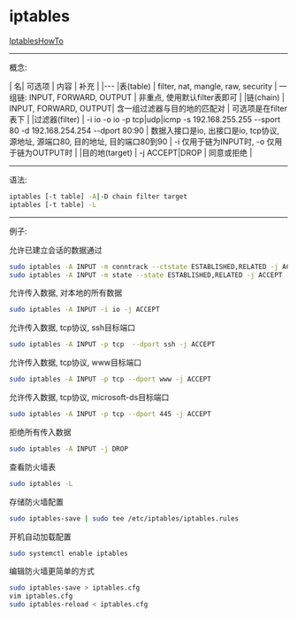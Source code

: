 # iptables


[IptablesHowTo](https://help.ubuntu.com/community/IptablesHowTo)


---

概念:

| 名| 可选项 | 内容 | 补充 |
|---
|表(table) | filter, nat, mangle, raw, security | 一组链: INPUT, FORWARD, OUTPUT | 非重点, 使用默认filter表即可 |
|链(chain) | INPUT, FORWARD, OUTPUT| 含一组过滤器与目的地的匹配对 | 可选项是在filter表下 |
|过滤器(filter) | -i io -o io -p tcp&#x7C;udp&#x7C;icmp -s 192.168.255.255 --sport 80 -d 192.168.254.254 --dport 80:90 | 数据入接口是io, 出接口是io, tcp协议, 源地址, 源端口80, 目的地址, 目的端口80到90 | -i 仅用于链为INPUT时, -o 仅用于链为OUTPUT时 |
|目的地(target) | -j ACCEPT&#x7C;DROP | 同意或拒绝 |

---

语法:

```bash
iptables [-t table] -A|-D chain filter target
iptables [-t table] -L
```

---

例子:

允许已建立会话的数据通过

```bash
sudo iptables -A INPUT -m conntrack --ctstate ESTABLISHED,RELATED -j ACCEPT
sudo iptables -A INPUT -m state --state ESTABLISHED,RELATED -j ACCEPT
```

允许传入数据, 对本地的所有数据

```bash
sudo iptables -A INPUT -i io -j ACCEPT
```

允许传入数据, tcp协议, ssh目标端口

```bash
sudo iptables -A INPUT -p tcp  --dport ssh -j ACCEPT
```

允许传入数据, tcp协议, www目标端口

```bash
sudo iptables -A INPUT -p tcp --dport www -j ACCEPT
```

允许传入数据, tcp协议, microsoft-ds目标端口

```bash
sudo iptables -A INPUT -p tcp --dport 445 -j ACCEPT
```

拒绝所有传入数据

```bash
sudo iptables -A INPUT -j DROP
```

查看防火墙表

```bash
sudo iptables -L
```

存储防火墙配置
```bash
sudo iptables-save | sudo tee /etc/iptables/iptables.rules
```
开机自动加载配置
```bash
sudo systemctl enable iptables
```


编辑防火墙更简单的方式

```bash
sudo iptables-save > iptables.cfg
vim iptables.cfg
sudo iptables-reload < iptables.cfg
```

